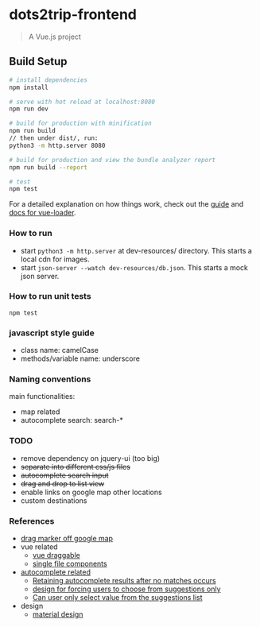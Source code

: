 # dots2trip-frontend

> A Vue.js project

## Build Setup

``` bash
# install dependencies
npm install

# serve with hot reload at localhost:8080
npm run dev

# build for production with minification
npm run build
// then under dist/, run: 
python3 -m http.server 8080

# build for production and view the bundle analyzer report
npm run build --report

# test
npm test
```

For a detailed explanation on how things work, check out the [guide](http://vuejs-templates.github.io/webpack/) and [docs for vue-loader](http://vuejs.github.io/vue-loader).

### How to run
- start `python3 -m http.server` at dev-resources/ directory. This starts a local cdn for images.
- start `json-server --watch dev-resources/db.json`. This starts a mock json server.

### How to run unit tests

`npm test`

### javascript style guide
- class name: camelCase
- methods/variable name: underscore

### Naming conventions
main functionalities:
- map related
- autocomplete search: search-*

### TODO
- remove dependency on jquery-ui (too big)
- ~~separate into different css/js files~~
- ~~autocomplete search input~~
- ~~drag and drop to list view~~
- enable links on google map other locations
- custom destinations


### References
- [drag marker off google map](http://jsfiddle.net/H4Rp2/38/)
- vue related
    - [vue draggable](https://github.com/SortableJS/Vue.Draggable)
    - [single file components](https://vuejs.org/v2/guide/single-file-components.html)
- [autocomplete related](https://github.com/devbridge/jQuery-Autocomplete)
    - [Retaining autocomplete results after no matches occurs](https://github.com/devbridge/jQuery-Autocomplete/issues/553)
    - [design for forcing users to choose from suggestions only](https://ux.stackexchange.com/questions/20413/how-to-force-a-user-to-choose-from-suggestions-by-typing)
    - [Can user only select value from the suggestions list](https://github.com/devbridge/jQuery-Autocomplete/issues/446)
- design
    - [material design](https://material.io/)
